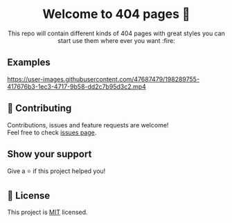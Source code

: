 <h1 align="center">Welcome to 404 pages 👋</h1>

<p align="center"> This repo will contain different kinds of 404 pages with great styles you can start use them where ever you want :fire:</p>


## Examples

https://user-images.githubusercontent.com/47687479/198289755-417676b3-1ec3-4717-9b58-dd2c7b95d3c2.mp4


## 🤝 Contributing

Contributions, issues and feature requests are welcome!<br />Feel free to check [issues page](https://github.com/ahmed-sudani/404-pages/issues).

## Show your support

Give a ⭐️ if this project helped you!

## 📝 License

This project is [MIT](https://github.com/ahmed-sudani/404-pages/blob/master/License) licensed.
